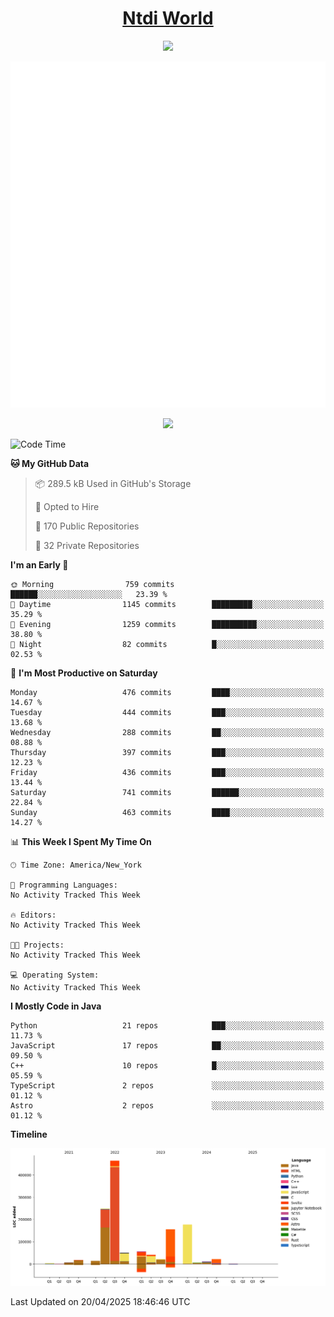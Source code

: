 <h1 align="center"><a href="https://www.ntdi.world">Ntdi World</a></h1>
<p align="center">
  <a href="https://github.com/n-tdi"><img src="https://readme-typing-svg.herokuapp.com?lines=FullStack+Developer;Web+Developer;Open-Source+Enthusiast;Java+Developer;Spigot-API%20Developer;&center=true&width=500&height=50"></a>
</p>

<div align="center">
  <img src="/github-metrics.svg"></img>
  
  <img src="https://komarev.com/ghpvc/?username=n-tdi&color=green"></img>
</div>

<!-- May use later.. idk -->
<!-- <a href="http://www.github.com/n-tdi"><img src="https://github-readme-stats.vercel.app/api?username=n-tdi&show_icons=true&hide=&count_private=true&title_color=0891b2&text_color=ffffff&icon_color=0891b2&bg_color=1c1917&hide_border=true&show_icons=true" alt="n-tdi's GitHub stats" /></a> -->

<!--START_SECTION:waka-->
![Code Time](http://img.shields.io/badge/Code%20Time-324%20hrs%2046%20mins-blue)

**🐱 My GitHub Data** 

> 📦 289.5 kB Used in GitHub's Storage 
 > 
> 💼 Opted to Hire
 > 
> 📜 170 Public Repositories 
 > 
> 🔑 32 Private Repositories 
 > 
**I'm an Early 🐤** 

```text
🌞 Morning                759 commits         ██████░░░░░░░░░░░░░░░░░░░   23.39 % 
🌆 Daytime                1145 commits        █████████░░░░░░░░░░░░░░░░   35.29 % 
🌃 Evening                1259 commits        ██████████░░░░░░░░░░░░░░░   38.80 % 
🌙 Night                  82 commits          █░░░░░░░░░░░░░░░░░░░░░░░░   02.53 % 
```
📅 **I'm Most Productive on Saturday** 

```text
Monday                   476 commits         ████░░░░░░░░░░░░░░░░░░░░░   14.67 % 
Tuesday                  444 commits         ███░░░░░░░░░░░░░░░░░░░░░░   13.68 % 
Wednesday                288 commits         ██░░░░░░░░░░░░░░░░░░░░░░░   08.88 % 
Thursday                 397 commits         ███░░░░░░░░░░░░░░░░░░░░░░   12.23 % 
Friday                   436 commits         ███░░░░░░░░░░░░░░░░░░░░░░   13.44 % 
Saturday                 741 commits         ██████░░░░░░░░░░░░░░░░░░░   22.84 % 
Sunday                   463 commits         ████░░░░░░░░░░░░░░░░░░░░░   14.27 % 
```


📊 **This Week I Spent My Time On** 

```text
🕑︎ Time Zone: America/New_York

💬 Programming Languages: 
No Activity Tracked This Week

🔥 Editors: 
No Activity Tracked This Week

🐱‍💻 Projects: 
No Activity Tracked This Week

💻 Operating System: 
No Activity Tracked This Week
```

**I Mostly Code in Java** 

```text
Python                   21 repos            ███░░░░░░░░░░░░░░░░░░░░░░   11.73 % 
JavaScript               17 repos            ██░░░░░░░░░░░░░░░░░░░░░░░   09.50 % 
C++                      10 repos            █░░░░░░░░░░░░░░░░░░░░░░░░   05.59 % 
TypeScript               2 repos             ░░░░░░░░░░░░░░░░░░░░░░░░░   01.12 % 
Astro                    2 repos             ░░░░░░░░░░░░░░░░░░░░░░░░░   01.12 % 
```



**Timeline**

![Lines of Code chart](https://raw.githubusercontent.com/n-tdi/n-tdi/main/assets/bar_graph.png)


 Last Updated on 20/04/2025 18:46:46 UTC
<!--END_SECTION:waka-->
